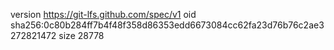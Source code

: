 version https://git-lfs.github.com/spec/v1
oid sha256:0c80b284ff7b4f48f358d86353edd6673084cc62fa23d76b76c2ae3272821472
size 28778
